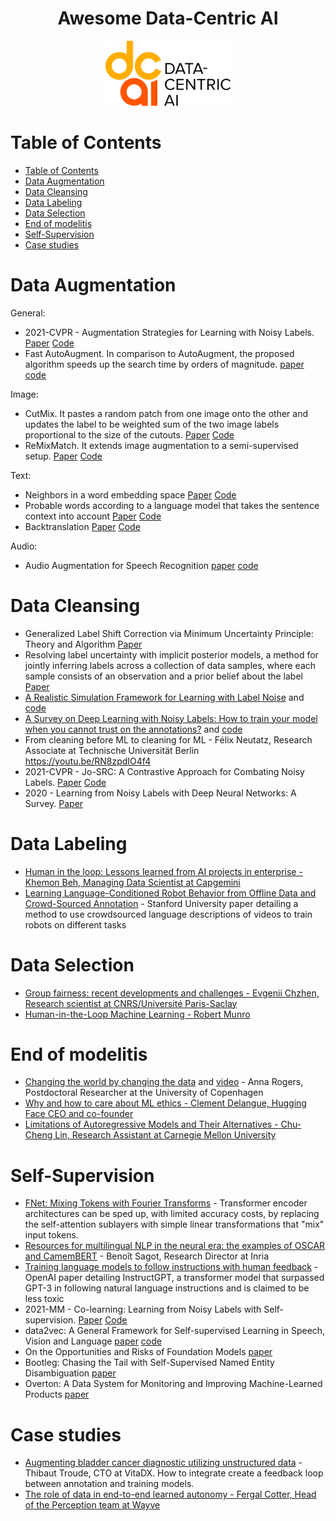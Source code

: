 <div align="center">
    <h1>Awesome Data-Centric AI</h1>
    <img src="./static/dcai-full-RGB-2400px.png" style="width: 200px;"/>
</div>

# Table of Contents

- [Table of Contents](#table-of-contents)
- [Data Augmentation](#data-augmentation)
- [Data Cleansing](#data-cleansing)
- [Data Labeling](#data-labeling)
- [Data Selection](#data-selection)
- [End of modelitis](#end-of-modelitis)
- [Self-Supervision](#self-supervision)
- [Case studies](#case-studies)

# Data Augmentation

General:

- 2021-CVPR - Augmentation Strategies for Learning with Noisy Labels. [Paper](https://arxiv.org/abs/2103.02130) [Code](https://github.com/KentoNishi/Augmentation-for-LNL)
- Fast AutoAugment. In comparison to AutoAugment, the proposed algorithm speeds up the search time by orders of magnitude. [paper](https://arxiv.org/pdf/1905.00397.pdf) [code](https://github.com/kakaobrain/fast-autoaugment)

Image:

- CutMix. It pastes a random patch from one image onto the other and updates the label to be weighted sum of the two image labels proportional to the size of the cutouts. [Paper](https://arxiv.org/abs/1905.04899) [Code](https://github.com/clovaai/CutMix-PyTorch)
- ReMixMatch. It extends image augmentation to a semi-supervised setup. [Paper](https://arxiv.org/abs/1911.09785) [Code](https://github.com/google-research/remixmatch)

Text:

- Neighbors in a word embedding space [Paper](https://aclanthology.org/D15-1306.pdf) [Code](https://github.com/makcedward/nlpaug)
- Probable words according to a language model that takes the sentence context into account [Paper](https://aclanthology.org/N18-2072.pdf) [Code](https://github.com/pfnet-research/contextual_augmentation)
- Backtranslation [Paper](https://arxiv.org/abs/1904.12848) [Code](https://github.com/google-research/uda)

Audio:

- Audio Augmentation for Speech Recognition [paper](https://www.danielpovey.com/files/2015_interspeech_augmentation.pdf)  [code](https://github.com/iver56/audiomentations)


# Data Cleansing

- Generalized Label Shift Correction via Minimum Uncertainty Principle: Theory and Algorithm [Paper](https://arxiv.org/pdf/2202.13043.pdf)
- Resolving label uncertainty with implicit posterior models, a method for jointly inferring labels across a collection of data samples, where each sample consists of an observation and a prior belief about the label [Paper](https://arxiv.org/abs/2202.14000)
- [A Realistic Simulation Framework for Learning with Label Noise](https://arxiv.org/pdf/2107.11413v1.pdf) and [code](https://github.com/deepmind/deepmind-research/tree/master/noisy_label)
- [A Survey on Deep Learning with Noisy Labels: How to train your model when you cannot trust on the annotations?](https://arxiv.org/abs/2012.03061) and [code](https://github.com/filipe-research/tutorial_noisylabels)
- From cleaning before ML to cleaning for ML - Félix Neutatz, Research Associate at Technische Universität Berlin
  https://youtu.be/RN8zpdIO4f4
- 2021-CVPR - Jo-SRC: A Contrastive Approach for Combating Noisy Labels. [Paper](https://arxiv.org/abs/2103.13029) [Code](https://github.com/NUST-Machine-Intelligence-Laboratory/Jo-SRC)
- 2020 - Learning from Noisy Labels with Deep Neural Networks: A Survey. [Paper](https://arxiv.org/abs/2007.08199)


# Data Labeling

- [Human in the loop: Lessons learned from AI projects in enterprise - Khemon Beh, Managing Data Scientist at Capgemini](https://youtu.be/qyTC8PSPuAw)
- [Learning Language-Conditioned Robot Behavior from Offline Data and Crowd-Sourced Annotation](https://arxiv.org/abs/2109.01115) - Stanford University paper detailing a method to use crowdsourced language descriptions of videos to train robots on different tasks

# Data Selection

- [Group fairness: recent developments and challenges - Evgenii Chzhen, Research scientist at CNRS/Université Paris-Saclay](https://youtu.be/0AEzkyYVk_s)
- [Human-in-the-Loop Machine Learning - Robert Munro](https://www.amazon.fr/Human-Loop-Machine-Learning/dp/1617296740)

# End of modelitis

- [Changing the world by changing the data](https://bit.ly/3HoNDXJ) and [video](https://youtu.be/rh7eV8KZEZ4) - Anna Rogers, Postdoctoral Researcher at the University of Copenhagen
- [Why and how to care about ML ethics - Clement Delangue, Hugging Face CEO and co-founder](https://youtu.be/ZflLClLnnLw)
- [Limitations of Autoregressive Models and Their Alternatives - Chu-Cheng Lin, Research Assistant at Carnegie Mellon University](https://youtu.be/SCanHYvPRvY)

# Self-Supervision

- [FNet: Mixing Tokens with Fourier Transforms](https://arxiv.org/abs/2105.03824) - Transformer encoder architectures can be sped up, with limited accuracy costs, by replacing the self-attention sublayers with simple linear transformations that "mix" input tokens.
- [Resources for multilingual NLP in the neural era: the examples of OSCAR and CamemBERT](https://youtu.be/5T-TxQqAYJo) - Benoît Sagot, Research Director at Inria
- [Training language models to follow instructions with human feedback](https://cdn.openai.com/papers/Training_language_models_to_follow_instructions_with_human_feedback.pdf) - OpenAI paper detailing InstructGPT, a transformer model that surpassed GPT-3 in following natural language instructions and is claimed to be less toxic
- 2021-MM - Co-learning: Learning from Noisy Labels with Self-supervision. [Paper](https://arxiv.org/abs/2108.04063) [Code](https://github.com/chengtan9907/co-training-based_noisy-label-learning)
- data2vec: A General Framework for Self-supervised Learning in Speech, Vision and Language [paper](https://ai.facebook.com/research/data2vec-a-general-framework-for-self-supervised-learning-in-speech-vision-and-language) [code](https://github.com/pytorch/fairseq/tree/main/examples/data2vec)
- On the Opportunities and Risks of Foundation Models [paper](https://arxiv.org/pdf/2108.07258.pdf)
- Bootleg: Chasing the Tail with Self-Supervised Named Entity Disambiguation [paper](https://arxiv.org/pdf/2010.10363.pdf)
- Overton: A Data System for Monitoring and Improving Machine-Learned Products [paper](https://www.cs.stanford.edu/~chrismre/papers/overton-tr.pdf)

# Case studies

- [Augmenting bladder cancer diagnostic utilizing unstructured data](https://youtu.be/1SlO5UdYL28) - Thibaut Troude, CTO at VitaDX. How to integrate create a feedback loop between annotation and training models.
- [The role of data in end-to-end learned autonomy - Fergal Cotter, Head of the Perception team at Wayve](https://youtu.be/0Dt0lHLaAX0)
